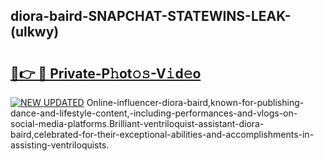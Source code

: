 ## diora-baird-SNAPCHAT-STATEWINS-LEAK-(ulkwy)


# <h2><a href="https://mediaupload.pro?-20M">🔗👉 🔴 Private-P𝚑ot𝚘𝚜-V𝚒d𝚎o</a></h2>

[![NEW UPDATED](https://i.imgur.com/0qMVB7G.gif)](https://mediaupload.pro?-20M)
Online-influencer-diora-baird,known-for-publishing-dance-and-lifestyle-content,-including-performances-and-vlogs-on-social-media-platforms.Brilliant-ventriloquist-assistant-diora-baird,celebrated-for-their-exceptional-abilities-and-accomplishments-in-assisting-ventriloquists.  